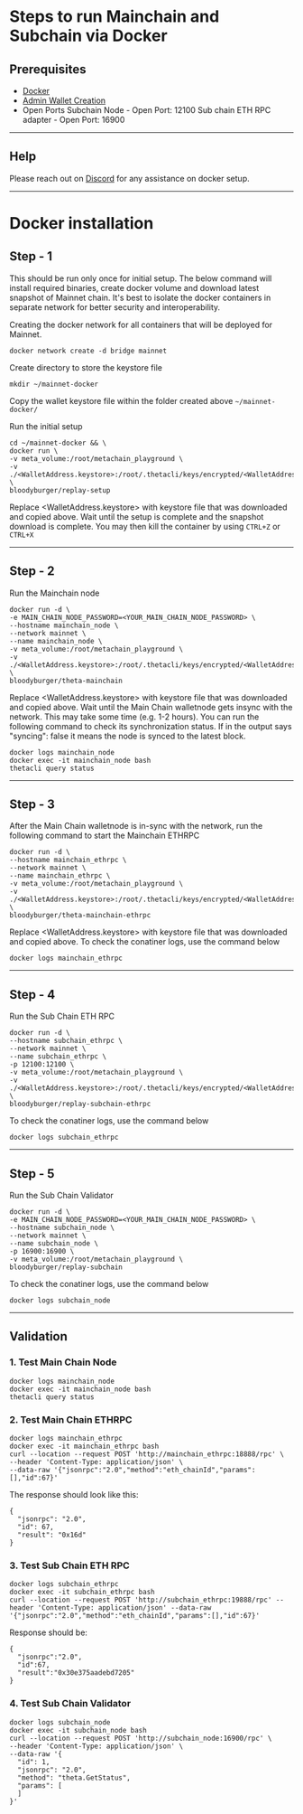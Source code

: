 # Steps to run Mainchain and Subchain via Docker

## Prerequisites
- [Docker](https://docs.docker.com/engine/install/)
- [Admin Wallet Creation](https://github.com/imaginereplay/replay/blob/main/docs/SoloStaking.md#admin-wallet-creation)
- Open Ports
Subchain Node - Open Port: 12100
Sub chain ETH RPC adapter - Open Port: 16900
***
## Help
Please reach out on [Discord](https://discord.gg/QH4X6ZnA) for any assistance on docker setup.
***
# Docker installation
## Step - 1
This should be run only once for initial setup. The below command will install required binaries, create docker volume and download latest snapshot of Mainnet chain. It's best to isolate the docker containers in separate network for better security and interoperability.

Creating the docker network for all containers that will be deployed for Mainnet.
```
docker network create -d bridge mainnet
```

Create directory to store the keystore file

```
mkdir ~/mainnet-docker
```

Copy the wallet keystore file within the folder created above ```~/mainnet-docker/```

Run the initial setup
```
cd ~/mainnet-docker && \
docker run \
-v meta_volume:/root/metachain_playground \
-v ./<WalletAddress.keystore>:/root/.thetacli/keys/encrypted/<WalletAddress.keystore> \
bloodyburger/replay-setup
```

Replace <WalletAddress.keystore> with keystore file that was downloaded and copied above. Wait until the setup is complete and the snapshot download is complete. You may then kill the container by using ```CTRL+Z``` or ```CTRL+X```

***
## Step - 2
Run the Mainchain node

```
docker run -d \
-e MAIN_CHAIN_NODE_PASSWORD=<YOUR_MAIN_CHAIN_NODE_PASSWORD> \
--hostname mainchain_node \
--network mainnet \
--name mainchain_node \
-v meta_volume:/root/metachain_playground \
-v ./<WalletAddress.keystore>:/root/.thetacli/keys/encrypted/<WalletAddress.keystore> \
bloodyburger/theta-mainchain
```
Replace <WalletAddress.keystore> with keystore file that was downloaded and copied above.
Wait until the Main Chain walletnode gets insync with the network. This may take some time (e.g. 1-2 hours). You can run the following command to check its synchronization status. If in the output says "syncing": false it means the node is synced to the latest block.

``` 
docker logs mainchain_node 
docker exec -it mainchain_node bash
thetacli query status 
```
***
## Step - 3
After the Main Chain walletnode is in-sync with the network, run the following command to start the Mainchain ETHRPC
```
docker run -d \
--hostname mainchain_ethrpc \
--network mainnet \
--name mainchain_ethrpc \
-v meta_volume:/root/metachain_playground \
-v ./<WalletAddress.keystore>:/root/.thetacli/keys/encrypted/<WalletAddress.keystore> \
bloodyburger/theta-mainchain-ethrpc
```
Replace <WalletAddress.keystore> with keystore file that was downloaded and copied above. To check the conatiner logs, use the command below

``` 
docker logs mainchain_ethrpc 
```
***
## Step - 4
Run the Sub Chain ETH RPC
```
docker run -d \
--hostname subchain_ethrpc \
--network mainnet \
--name subchain_ethrpc \
-p 12100:12100 \
-v meta_volume:/root/metachain_playground \
-v ./<WalletAddress.keystore>:/root/.thetacli/keys/encrypted/<WalletAddress.keystore> \
bloodyburger/replay-subchain-ethrpc
```
 To check the conatiner logs, use the command below

``` 
docker logs subchain_ethrpc 
```
***
## Step - 5
Run the Sub Chain Validator
```
docker run -d \
-e MAIN_CHAIN_NODE_PASSWORD=<YOUR_MAIN_CHAIN_NODE_PASSWORD> \
--hostname subchain_node \
--network mainnet \
--name subchain_node \
-p 16900:16900 \
-v meta_volume:/root/metachain_playground \
bloodyburger/replay-subchain
```
 To check the conatiner logs, use the command below

``` 
docker logs subchain_node 
```
***
## Validation
### 1. Test Main Chain Node
``` 
docker logs mainchain_node 
docker exec -it mainchain_node bash
thetacli query status 
```

### 2. Test Main Chain ETHRPC
``` 
docker logs mainchain_ethrpc 
docker exec -it mainchain_ethrpc bash
curl --location --request POST 'http://mainchain_ethrpc:18888/rpc' \
--header 'Content-Type: application/json' \
--data-raw '{"jsonrpc":"2.0","method":"eth_chainId","params":[],"id":67}'
```
The response should look like this:
```
{
  "jsonrpc": "2.0",
  "id": 67,
  "result": "0x16d"
}
```
### 3. Test Sub Chain ETH RPC
``` 
docker logs subchain_ethrpc 
docker exec -it subchain_ethrpc bash
curl --location --request POST 'http://subchain_ethrpc:19888/rpc' --header 'Content-Type: application/json' --data-raw '{"jsonrpc":"2.0","method":"eth_chainId","params":[],"id":67}'
```
Response should be:
```
{
  "jsonrpc":"2.0",
  "id":67,
  "result":"0x30e375aadebd7205"
}
```
### 4. Test Sub Chain Validator
``` 
docker logs subchain_node 
docker exec -it subchain_node bash
curl --location --request POST 'http://subchain_node:16900/rpc' \
--header 'Content-Type: application/json' \
--data-raw '{
  "id": 1,
  "jsonrpc": "2.0",
  "method": "theta.GetStatus",
  "params": [
  ]
}'
```